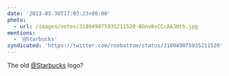 ```yaml
---
date: '2013-03-30T17:03:23+00:00'
photo:
  - url: /images/notes/318049075935211520-BGnv8xCCcAA3Hth.jpg
mentions:
  - '@Starbucks'
syndicated: 'https://twitter.com/roobottom/status/318049075935211520'
---
```

The old [@Starbucks](https://twitter.com/@Starbucks) logo? 
